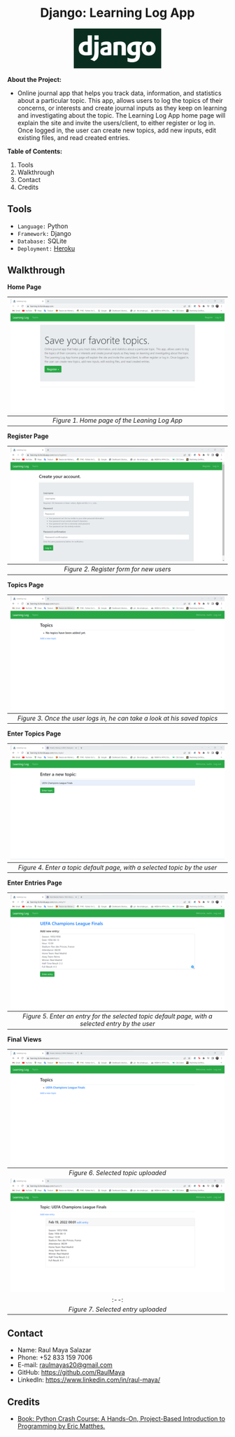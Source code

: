 <h1 align="center">Django: Learning Log App</h1>
<p align="center">
<a align="center href="https://github.com/RaulMaya/Learning-Log-App">
  <img src="ReadMe_Images/django-logo-negative.png" alt="Logo" width= 200">
</a>
</p>

**About the Project:**

* Online journal app that helps you track data, information, and statistics about a particular topic.
This app, allows users to log the topics of their concerns, or interests and create journal inputs as they keep on learning and investigating about the topic. The Learning Log App home page will explain the site and invite the users/client, to either register or log in. Once logged in, the user can create new topics, add new inputs, edit existing files, and read created entries.

**Table of Contents:**

1. Tools
2. Walkthrough
3. Contact
4. Credits

## Tools

* `Language:` Python
* `Framework:` Django
* `Database:` SQLite
* `Deployment:` <a href="https://learning-la.herokuapp.com/
">Heroku</a>

## Walkthrough


**Home Page**
<center>

| ![Context for the Y](ReadMe_Images/home.png) |
|:--:|
| *Figure 1. Home page of the Leaning Log App* |

</center>

**Register Page**
<center>

| ![Context for the Y](ReadMe_Images/Register.png) |
|:--:|
| *Figure 2. Register form for new users* |

</center>

**Topics Page**
<center>

| ![Context for the Y](ReadMe_Images/Topics.png) |
|:--:|
| *Figure 3. Once the user logs in, he can take a look at his saved topics* |

</center>

**Enter Topics Page**

<center>

| ![Context for the Y](ReadMe_Images/enter_topic2.png)|
|:--:|
| *Figure 4. Enter a topic default page, with a selected topic by the user* |

</center>

**Enter Entries Page**

<center>

| ![Context for the Y](ReadMe_Images/insert_entry2.png)|
|:--:|
| *Figure 5. Enter an entry for the selected topic default page, with a selected entry by the user* |

</center>

**Final Views**

<center>

| ![Context for the Y](ReadMe_Images/topic_written.png)|
|:--:|
| *Figure 6. Selected topic uploaded* |
| ![Context for the Y](ReadMe_Images/entry.png)|
|:--:|
| *Figure 7. Selected entry uploaded* |

</center>

## Contact

* Name: Raul Maya Salazar
* Phone: +52 833 159 7006
* E-mail: raulmayas20@gmail.com
* GitHub: https://github.com/RaulMaya
* LinkedIn: https://www.linkedin.com/in/raul-maya/

## Credits
- <a href="https://www.amazon.com.mx/Python-Crash-Course-Eric-Matthes/dp/1593279280/ref=sr_1_1?crid=1NXA3FY0WI62R&keywords=python+crash+course&qid=1644954661&sprefix=python+crash%2Caps%2C608&sr=8-1
">Book: Python Crash Course: A Hands-On, Project-Based Introduction to Programming by Eric Matthes.</a>
